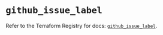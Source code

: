 # `github_issue_label`

Refer to the Terraform Registry for docs: [`github_issue_label`](https://registry.terraform.io/providers/integrations/github/6.4.0/docs/resources/issue_label).
